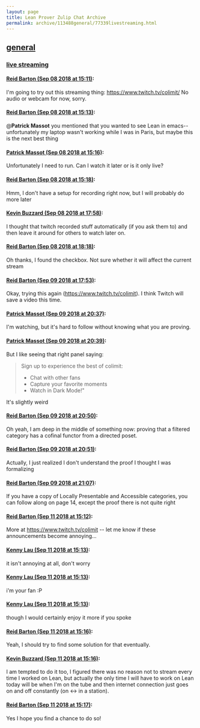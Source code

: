 ```yaml
---
layout: page
title: Lean Prover Zulip Chat Archive 
permalink: archive/113488general/77339livestreaming.html
---
```


## [general](index.html)
### [live streaming](77339livestreaming.html)

#### [Reid Barton (Sep 08 2018 at 15:11)](https://leanprover.zulipchat.com/#narrow/stream/113488-general/topic/live%20streaming/near/133567651):
I'm going to try out this streaming thing: https://www.twitch.tv/colimit/
No audio or webcam for now, sorry.

#### [Reid Barton (Sep 08 2018 at 15:13)](https://leanprover.zulipchat.com/#narrow/stream/113488-general/topic/live%20streaming/near/133567693):
@**Patrick Massot** you mentioned that you wanted to see Lean in emacs--unfortunately my laptop wasn't working while I was in Paris, but maybe this is the next best thing

#### [Patrick Massot (Sep 08 2018 at 15:16)](https://leanprover.zulipchat.com/#narrow/stream/113488-general/topic/live%20streaming/near/133567807):
Unfortunately I need to run. Can I watch it later or is it only live?

#### [Reid Barton (Sep 08 2018 at 15:18)](https://leanprover.zulipchat.com/#narrow/stream/113488-general/topic/live%20streaming/near/133567863):
Hmm, I don't have a setup for recording right now, but I will probably do more later

#### [Kevin Buzzard (Sep 08 2018 at 17:58)](https://leanprover.zulipchat.com/#narrow/stream/113488-general/topic/live%20streaming/near/133572765):
I thought that twitch recorded stuff automatically (if you ask them to) and then leave it around for others to watch later on.

#### [Reid Barton (Sep 08 2018 at 18:18)](https://leanprover.zulipchat.com/#narrow/stream/113488-general/topic/live%20streaming/near/133573331):
Oh thanks, I found the checkbox. Not sure whether it will affect the current stream

#### [Reid Barton (Sep 09 2018 at 17:53)](https://leanprover.zulipchat.com/#narrow/stream/113488-general/topic/live%20streaming/near/133615685):
Okay, trying this again (https://www.twitch.tv/colimit). I think Twitch will save a video this time.

#### [Patrick Massot (Sep 09 2018 at 20:37)](https://leanprover.zulipchat.com/#narrow/stream/113488-general/topic/live%20streaming/near/133620550):
I'm watching, but it's hard to follow without knowing what you are proving.

#### [Patrick Massot (Sep 09 2018 at 20:39)](https://leanprover.zulipchat.com/#narrow/stream/113488-general/topic/live%20streaming/near/133620600):
But I like seeing that right panel saying: 
> Sign up to experience the best of colimit:
> * Chat with other fans
> * Capture your favorite moments
> * Watch in Dark Mode!"

It's slightly weird

#### [Reid Barton (Sep 09 2018 at 20:50)](https://leanprover.zulipchat.com/#narrow/stream/113488-general/topic/live%20streaming/near/133620921):
Oh yeah, I am deep in the middle of something now: proving that a filtered category has a cofinal functor from a directed poset.

#### [Reid Barton (Sep 09 2018 at 20:51)](https://leanprover.zulipchat.com/#narrow/stream/113488-general/topic/live%20streaming/near/133620925):
Actually, I just realized I don't understand the proof I thought I was formalizing

#### [Reid Barton (Sep 09 2018 at 21:07)](https://leanprover.zulipchat.com/#narrow/stream/113488-general/topic/live%20streaming/near/133621338):
If you have a copy of Locally Presentable and Accessible categories, you can follow along on page 14, except the proof there is not quite right

#### [Reid Barton (Sep 11 2018 at 15:12)](https://leanprover.zulipchat.com/#narrow/stream/113488-general/topic/live%20streaming/near/133730880):
More at https://www.twitch.tv/colimit -- let me know if these announcements become annoying...

#### [Kenny Lau (Sep 11 2018 at 15:13)](https://leanprover.zulipchat.com/#narrow/stream/113488-general/topic/live%20streaming/near/133730919):
it isn't annoying at all, don't worry

#### [Kenny Lau (Sep 11 2018 at 15:13)](https://leanprover.zulipchat.com/#narrow/stream/113488-general/topic/live%20streaming/near/133730923):
i'm your fan :P

#### [Kenny Lau (Sep 11 2018 at 15:13)](https://leanprover.zulipchat.com/#narrow/stream/113488-general/topic/live%20streaming/near/133730937):
though I would certainly enjoy it more if you spoke

#### [Reid Barton (Sep 11 2018 at 15:16)](https://leanprover.zulipchat.com/#narrow/stream/113488-general/topic/live%20streaming/near/133731099):
Yeah, I should try to find some solution for that eventually.

#### [Kevin Buzzard (Sep 11 2018 at 15:16)](https://leanprover.zulipchat.com/#narrow/stream/113488-general/topic/live%20streaming/near/133731109):
I am tempted to do it too, I figured there was no reason not to stream every time I worked on Lean, but actually the only time I will have to work on Lean today will be when I'm on the tube and then internet connection just goes on and off constantly (on <-> in a station).

#### [Reid Barton (Sep 11 2018 at 15:17)](https://leanprover.zulipchat.com/#narrow/stream/113488-general/topic/live%20streaming/near/133731159):
Yes I hope you find a chance to do so!

